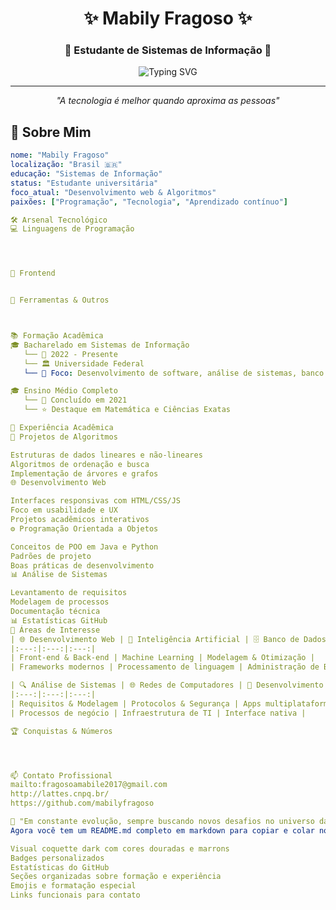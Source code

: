 <div align="center">

# ✨ Mabily Fragoso ✨
### 🖤 Estudante de Sistemas de Informação 🖤

<img src="https://readme-typing-svg.herokuapp.com?font=Georgia&size=18&duration=2000&pause=100&color=D4AF37&center=true&vCenter=true&width=600&lines=Apaixonada+por+tecnologia+e+c%C3%B3digo;Explorando+o+universo+da+programa%C3%A7%C3%A3o;Sempre+em+busca+de+novos+desafios" alt="Typing SVG" />

---

*"A tecnologia é melhor quando aproxima as pessoas"*

</div>

## 🌙 Sobre Mim

```yaml
nome: "Mabily Fragoso"
localização: "Brasil 🇧🇷"
educação: "Sistemas de Informação"
status: "Estudante universitária"
foco_atual: "Desenvolvimento web & Algoritmos"
paixões: ["Programação", "Tecnologia", "Aprendizado contínuo"]

🛠️ Arsenal Tecnológico
💻 Linguagens de Programação




🎨 Frontend


🔧 Ferramentas & Outros



📚 Formação Acadêmica
🎓 Bacharelado em Sistemas de Informação
   └── 📅 2022 - Presente
   └── 🏛️ Universidade Federal
   └── 🎯 Foco: Desenvolvimento de software, análise de sistemas, banco de dados

🎓 Ensino Médio Completo
   └── 📅 Concluído em 2021
   └── ⭐ Destaque em Matemática e Ciências Exatas

💼 Experiência Acadêmica
🔬 Projetos de Algoritmos

Estruturas de dados lineares e não-lineares
Algoritmos de ordenação e busca
Implementação de árvores e grafos
🌐 Desenvolvimento Web

Interfaces responsivas com HTML/CSS/JS
Foco em usabilidade e UX
Projetos acadêmicos interativos
⚙️ Programação Orientada a Objetos

Conceitos de POO em Java e Python
Padrões de projeto
Boas práticas de desenvolvimento
📊 Análise de Sistemas

Levantamento de requisitos
Modelagem de processos
Documentação técnica
📊 Estatísticas GitHub
🎯 Áreas de Interesse
| 🌐 Desenvolvimento Web | 🤖 Inteligência Artificial | 🗄️ Banco de Dados |
|:---:|:---:|:---:|
| Front-end & Back-end | Machine Learning | Modelagem & Otimização |
| Frameworks modernos | Processamento de linguagem | Administração de BD |

| 🔍 Análise de Sistemas | 🌐 Redes de Computadores | 📱 Desenvolvimento Mobile |
|:---:|:---:|:---:|
| Requisitos & Modelagem | Protocolos & Segurança | Apps multiplataforma |
| Processos de negócio | Infraestrutura de TI | Interface nativa |

🏆 Conquistas & Números




📫 Contato Profissional
mailto:fragosoamabile2017@gmail.com
http://lattes.cnpq.br/
https://github.com/mabilyfragoso

🌙 "Em constante evolução, sempre buscando novos desafios no universo da computação" 🌙
Agora você tem um README.md completo em markdown para copiar e colar no seu GitHub! Ele tem:

Visual coquette dark com cores douradas e marrons
Badges personalizados
Estatísticas do GitHub
Seções organizadas sobre formação e experiência
Emojis e formatação especial
Links funcionais para contato
